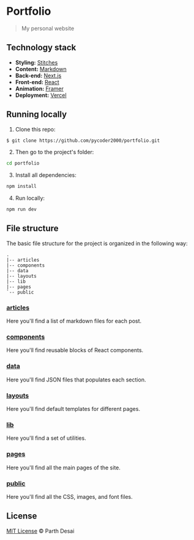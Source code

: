 # Portfolio

> My personal website


## Technology stack

- **Styling:** [Stitches](https://stitches.dev/)
- **Content:** [Markdown](https://daringfireball.net/projects/markdown/)
- **Back-end:** [Next.js](https://nextjs.org/)
- **Front-end:** [React](https://reactjs.org/)
- **Animation:** [Framer](https://www.framer.com/docs/animation/)
- **Deployment:** [Vercel](https://vercel.com/)

## Running locally

1. Clone this repo:

```sh
$ git clone https://github.com/pycoder2000/portfolio.git
```

2. Then go to the project's folder:

```sh
cd portfolio
```

3. Install all dependencies:

```sh
npm install
```

4. Run locally:

```sh
npm run dev
```

## File structure

The basic file structure for the project is organized in the following way:

```
.
|-- articles
|-- components
|-- data
|-- layouts
|-- lib
|-- pages
`-- public
```

### [articles](https://github.com/pycoder2000/portfolio/tree/master/articles)

Here you'll find a list of markdown files for each post.

### [components](https://github.com/pycoder2000/portfolio/tree/master/components)

Here you'll find reusable blocks of React components.

### [data](https://github.com/pycoder2000/portfolio/tree/master/data)

Here you'll find JSON files that populates each section.

### [layouts](https://github.com/pycoder2000/portfolio/tree/master/layouts)

Here you'll find default templates for different pages.

### [lib](https://github.com/pycoder2000/portfolio/tree/master/lib)

Here you'll find a set of utilities.

### [pages](https://github.com/pycoder2000/portfolio/tree/master/pages)

Here you'll find all the main pages of the site.

### [public](https://github.com/pycoder2000/portfolio/blob/master/public)

Here you'll find all the CSS, images, and font files.

## License

[MIT License](http://parthdesai.mit-license.org/) © Parth Desai
